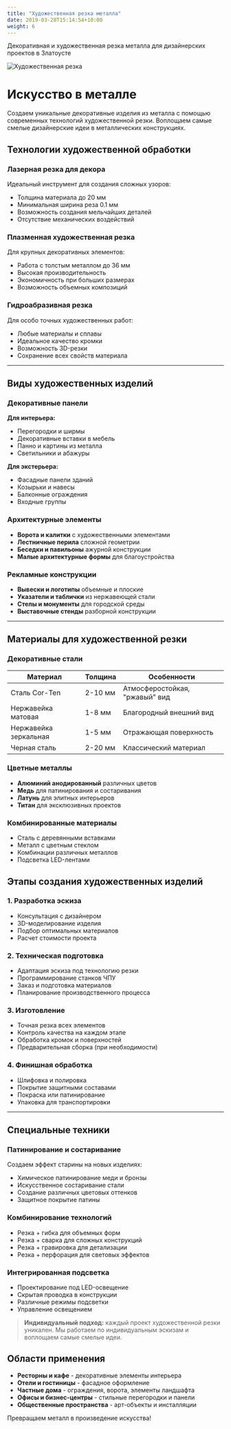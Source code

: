 ```yaml
---
title: "Художественная резка металла"
date: 2019-03-28T15:14:54+10:00
weight: 6
---
```


Декоративная и художественная резка металла для дизайнерских проектов в Златоусте

![Художественная резка](/images/austin-distel-nGc5RT2HmF0-unsplash.jpg)

# Искусство в металле

Создаем уникальные декоративные изделия из металла с помощью современных технологий художественной резки. Воплощаем самые смелые дизайнерские идеи в металлических конструкциях.

## Технологии художественной обработки

### Лазерная резка для декора

Идеальный инструмент для создания сложных узоров:
- Толщина материала до 20 мм
- Минимальная ширина реза 0.1 мм
- Возможность создания мельчайших деталей
- Отсутствие механических воздействий

### Плазменная художественная резка

Для крупных декоративных элементов:
- Работа с толстым металлом до 36 мм
- Высокая производительность
- Экономичность при больших размерах
- Возможность объемных композиций

### Гидроабразивная резка

Для особо точных художественных работ:
- Любые материалы и сплавы
- Идеальное качество кромки
- Возможность 3D-резки
- Сохранение всех свойств материала

---

## Виды художественных изделий

### Декоративные панели

**Для интерьера:**
- Перегородки и ширмы
- Декоративные вставки в мебель
- Панно и картины из металла
- Светильники и абажуры

**Для экстерьера:**
- Фасадные панели зданий
- Козырьки и навесы
- Балконные ограждения
- Входные группы

### Архитектурные элементы

- **Ворота и калитки** с художественными элементами
- **Лестничные перила** сложной геометрии
- **Беседки и павильоны** ажурной конструкции
- **Малые архитектурные формы** для благоустройства

### Рекламные конструкции

- **Вывески и логотипы** объемные и плоские
- **Указатели и таблички** из нержавеющей стали
- **Стелы и монументы** для городской среды
- **Выставочные стенды** разборной конструкции

---

## Материалы для художественной резки

### Декоративные стали

| Материал | Толщина | Особенности |
| -------- | ------- | ----------- |
| Сталь Cor-Ten | 2-10 мм | Атмосферостойкая, "ржавый" вид |
| Нержавейка матовая | 1-8 мм | Благородный внешний вид |
| Нержавейка зеркальная | 1-5 мм | Отражающая поверхность |
| Черная сталь | 2-20 мм | Классический материал |

### Цветные металлы

- **Алюминий анодированный** различных цветов
- **Медь** для патинирования и состаривания  
- **Латунь** для элитных интерьеров
- **Титан** для эксклюзивных проектов

### Комбинированные материалы

- Сталь с деревянными вставками
- Металл с цветным стеклом
- Комбинации различных металлов
- Подсветка LED-лентами

## Этапы создания художественных изделий

### 1. Разработка эскиза

- Консультация с дизайнером
- 3D-моделирование изделия  
- Подбор оптимальных материалов
- Расчет стоимости проекта

### 2. Техническая подготовка

- Адаптация эскиза под технологию резки
- Программирование станков ЧПУ
- Заказ и подготовка материалов
- Планирование производственного процесса

### 3. Изготовление

- Точная резка всех элементов
- Контроль качества на каждом этапе
- Обработка кромок и поверхностей
- Предварительная сборка (при необходимости)

### 4. Финишная обработка

- Шлифовка и полировка
- Покрытие защитными составами
- Покраска или патинирование
- Упаковка для транспортировки

---

## Специальные техники

### Патинирование и состаривание

Создаем эффект старины на новых изделиях:
- Химическое патинирование меди и бронзы
- Искусственное состаривание стали
- Создание различных цветовых оттенков
- Защитное покрытие патины

### Комбинирование технологий

- Резка + гибка для объемных форм
- Резка + сварка для сложных конструкций  
- Резка + гравировка для детализации
- Резка + перфорация для световых эффектов

### Интегрированная подсветка

- Проектирование под LED-освещение
- Скрытая проводка в конструкции
- Различные режимы подсветки
- Управление освещением

> **Индивидуальный подход:** каждый проект художественной резки уникален. Мы работаем по индивидуальным эскизам и воплощаем самые смелые идеи.

## Области применения

- **Ресторны и кафе** - декоративные элементы интерьера
- **Отели и гостиницы** - фасадное оформление  
- **Частные дома** - ограждения, ворота, элементы ландшафта
- **Офисы и бизнес-центры** - стильные перегородки и панели
- **Общественные пространства** - арт-объекты и инсталляции

Превращаем металл в произведение искусства!